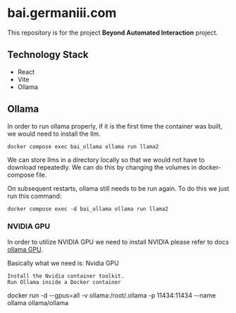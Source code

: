 # bai.germaniii.com

This repository is for the project **Beyond Automated Interaction** project.

## Technology Stack

- React
- Vite
- Ollama

## Ollama

In order to run ollama properly, if it is the first time the container was built, we would need to install the llm.

```
docker compose exec bai_ollama ollama run llama2
```

We can store llms in a directory locally so that we would not have to download repeatedly. We can do this by changing the volumes in docker-compose file.

On subsequent restarts, ollama still needs to be run again. To do this we just run this command:

```
docker compose exec -d bai_ollama ollama run llama2
```

### NVIDIA GPU

In order to utilize NVIDIA GPU we need to install NVIDIA please refer to docs [ollama GPU](https://ollama.ai/blog/ollama-is-now-available-as-an-official-docker-image).

Basically what we need is:
Nvidia GPU

    Install the Nvidia container toolkit.
    Run Ollama inside a Docker container

docker run -d --gpus=all -v ollama:/root/.ollama -p 11434:11434 --name ollama ollama/ollama
